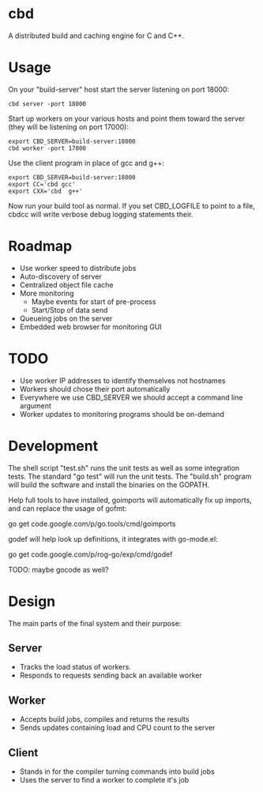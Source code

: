 cbd
====

A distributed build and caching engine for C and C++.


Usage
======

On your "build-server" host start the server listening on port 18000:

    cbd server -port 18000

Start up workers on your various hosts and point them toward the
server (they will be listening on port 17000):

    export CBD_SERVER=build-server:18000
    cbd worker -port 17000

Use the client program in place of gcc and g++:

    export CBD_SERVER=build-server:18000
    export CC='cbd gcc'
    export CXX='cbd  g++'

Now run your build tool as normal.  If you set CBD_LOGFILE to point to a
file, cbdcc will write verbose debug logging statements their.


Roadmap
========

 - Use worker speed to distribute jobs
 - Auto-discovery of server
 - Centralized object file cache
 - More monitoring
   - Maybe events for start of pre-process
   - Start/Stop of data send
 - Queueing jobs on the server
 - Embedded web browser for monitoring GUI


TODO
=====

 - Use worker IP addresses to identify themselves not hostnames
 - Workers should chose their port automatically
 - Everywhere we use CBD_SERVER we should accept a command line argument
 - Worker updates to monitoring programs should be on-demand


Development
============

The shell script "test.sh" runs the unit tests as well as some integration
tests. The standard "go test" will run the unit tests. The "build.sh" program
will build the software and install the binaries on the GOPATH.

Help full tools to have installed, goimports will automatically fix up imports,
and can replace the usage of gofmt:

  go get code.google.com/p/go.tools/cmd/goimports

godef will help look up definitions, it integrates with go-mode.el:

  go get code.google.com/p/rog-go/exp/cmd/godef

TODO: maybe gocode as well?

Design
=======

The main parts of the final system and their purpose:

Server
-------

 - Tracks the load status of workers.
 - Responds to requests sending back an available worker

Worker
-------

 - Accepts build jobs, compiles and returns the results
 - Sends updates containing load and CPU count to the server

Client
-------

 - Stands in for the compiler turning commands into build jobs
 - Uses the server to find a worker to complete it's job

